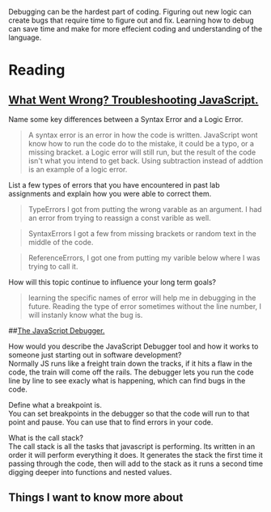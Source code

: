 Debugging can be the hardest part of coding. Figuring out new logic can create bugs that require time to figure out and fix. Learning how to debug can save time and make for more effecient coding and understanding of the language. 

# Reading
## [What Went Wrong? Troubleshooting JavaScript.](https://developer.mozilla.org/en-US/docs/Learn/JavaScript/First_steps/What_went_wrong)

Name some key differences between a Syntax Error and a Logic Error.  
> A syntax error is an error in how the code is written. JavaScript wont know how to run the code do to the mistake, it could be a typo, or a missing bracket.
> a Logic error will still run, but the result of the code isn't what you intend to get back. Using subtraction  instead of addtion is an example of a logic error. 


List a few types of errors that you have encountered in past lab assignments and explain how you were able to correct them.  
> TypeErrors I got from putting the wrong varable as an argument. 
> I had an error from trying to reassign a const varible as well.

>SyntaxErrors I got a few from missing brackets or random text in the middle of the code.

>ReferenceErrors, I got one from putting my varible below where I was trying to call it.


How will this topic continue to influence your long term goals?
>learning the specific names of error will help me in debugging in the future. Reading the type of error sometimes without the line number, I will instanly know what the bug is. 

##[The JavaScript Debugger.](https://developer.mozilla.org/en-US/docs/Learn/Common_questions/What_are_browser_developer_tools#the_javascript_debugger)

How would you describe the JavaScript Debugger tool and how it works to someone just starting out in software development?  
Normally JS runs like a freight train down the tracks, if it hits a flaw in the code, the train will come off the rails. The debugger lets you run the code line by line to see exacly what is happening, which can find bugs in the code. 


Define what a breakpoint is.  
You can set breakpoints in the debugger so that the code will run to that point and pause. You can use that to find errors in your code.

What is the call stack?  
The call stack is all the tasks that javascript is performing. Its written in an order it will perform everything it does. It generates the stack the first time it passing through the code, then will add to the stack as it runs a second time digging deeper into functions and nested values.



## Things I want to know more about
